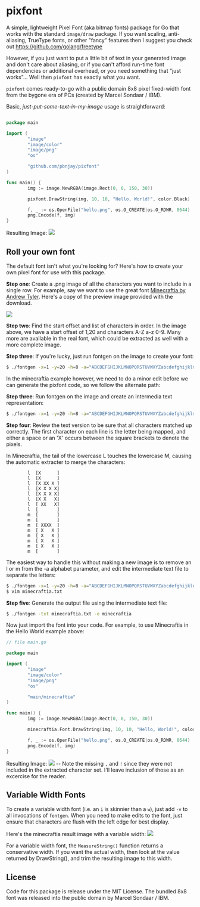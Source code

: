 pixfont
=======

A simple, lightweight Pixel Font (aka bitmap fonts) package for Go that works
with the standard `image/draw` package. If you want scaling, anti-aliasing,
TrueType fonts, or other "fancy" features then I suggest you check out
https://github.com/golang/freetype

However, if you just want to put a little bit of text in your generated image
and don't care about aliasing, or if you can't afford run-time font
dependencies or additional overhead, or you need something that "just works"...
Well then `pixfont` has exactly what you want.

`pixfont` comes ready-to-go with a public domain 8x8 pixel fixed-width font
from the bygone era of PCs (created by Marcel Sondaar / IBM).

Basic, *just-put-some-text-in-my-image* usage is straightforward:

```go

package main

import (
        "image"
        "image/color"
        "image/png"
        "os"

        "github.com/pbnjay/pixfont"
)

func main() {
        img := image.NewRGBA(image.Rect(0, 0, 150, 30))

        pixfont.DrawString(img, 10, 10, "Hello, World!", color.Black)

        f, _ := os.OpenFile("hello.png", os.O_CREATE|os.O_RDWR, 0644)
        png.Encode(f, img)
}

```

Resulting Image: ![](examples/hello.png)


Roll your own font
------------------

The default font isn't what you're looking for? Here's how to create your own pixel font for use with this package.

**Step one**: Create a .png image of all the characters you want to include in a single row. For example, say we want to use the great font [Minecraftia by Andrew Tyler](http://andrewtyler.net/fonts/). Here's a copy of the preview image provided with the download.

![](examples/preview_minecraftia.png)

**Step two**: Find the start offset and list of characters in order. In the image above, we have a start offset of 1,20 and characters A-Z a-z 0-9. Many more are available in the real font, which could be extracted as well with a more complete image.

**Step three**: If you're lucky, just run fontgen on the image to create your font:

```bash
$ ./fontgen -x=1 -y=20 -h=8 -a="ABCDEFGHIJKLMNOPQRSTUVWXYZabcdefghijklmnopqrstuvwxyz0123456789" -img minecraftia.png -o minecraftia
```

In the minecraftia example however, we need to do a minor edit before we can generate the pixfont code, so we follow the alternate path:

**Step three**: Run fontgen on the image and create an intermedia text representation:

```bash
$ ./fontgen -x=1 -y=20 -h=8 -a="ABCDEFGHIJKLMNOPQRSTUVWXYZabcdefghijklmnopqrstuvwxyz0123456789" -img minecraftia.png > minecraftia.txt
```

**Step four**: Review the text version to be sure that all characters matched up correctly. The first character on each line is the letter being mapped, and either a space or an 'X' occurs between the square brackets to denote the pixels.

In Minecraftia, the tail of the lowercase L touches the lowercase M, causing the automatic extracter to merge the characters:

			l  [X      ]
			l  [X      ]
			l  [X XX X ]
			l  [X X X X]
			l  [X X X X]
			l  [X X   X]
			l  [ XX   X]
			l  [       ]
			m  [       ]
			m  [       ]
			m  [ XXXX  ]
			m  [ X   X ]
			m  [ X   X ]
			m  [ X   X ]
			m  [ X   X ]
			m  [       ]

The easiest way to handle this without making a new image is to remove an l or m from the -a alphabet parameter, and edit the intermediate text file to separate the letters:

```bash
$ ./fontgen -x=1 -y=20 -h=8 -a="ABCDEFGHIJKLMNOPQRSTUVWXYZabcdefghijklnopqrstuvwxyz0123456789" -img minecraftia.png > minecraftia.txt
$ vim minecraftia.txt
```

**Step five**: Generate the output file using the intermediate text file:

```bash
$ ./fontgen -txt minecraftia.txt -o minecraftia
```

Now just import the font into your code. For example, to use Minecraftia in the Hello World example above:

```go
// file main.go

package main

import (
        "image"
        "image/color"
        "image/png"
        "os"

        "main/minecraftia"
)

func main() {
        img := image.NewRGBA(image.Rect(0, 0, 150, 30))

        minecraftia.Font.DrawString(img, 10, 10, "Hello, World!", color.Black)

        f, _ := os.OpenFile("hello.png", os.O_CREATE|os.O_RDWR, 0644)
        png.Encode(f, img)
}

```

Resulting Image: ![](examples/hello_minecraftia.png) -- Note the missing `,` and `!` since they were not included in the extracted character set. I'll leave inclusion of those as an excercise for the reader.

Variable Width Fonts
--------------------

To create a variable width font (i.e. an `i` is skinnier than a `w`), just add ``-v`` to all invocations of ``fontgen``. When you need to make edits to the font, just ensure that characters are flush with the left edge for best display.

Here's the minecraftia result image with a variable width: ![](examples/hello_minecraftia_var.png)

For a variable width font, the `MeasureString()` function returns a
conservative width. If you want the actual width, then look at the value
returned by DrawString(), and trim the resulting image to this width.


License
-------

Code for this package is release under the MIT License. The bundled 8x8 font was released into the public domain by Marcel Sondaar / IBM.
